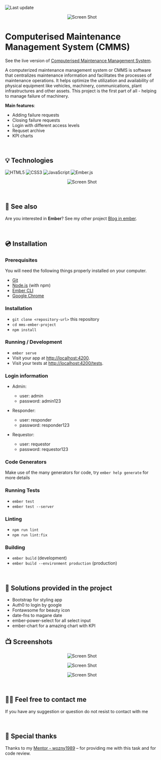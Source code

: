 <p>
    <img src="https://img.shields.io/github/last-commit/kamilsobik/mms-project-ember?style=flat-square" alt="Last update">
</p>
<p align="center">
    <img src="https://i.ibb.co/9yC0rW8/Screenshot-2023-03-09-at-12-03-37.png" alt="Screen Shot">
</p>

# Computerised Maintenance Management System (CMMS) 





See the live version of [Computerised Maintenance Management System](https://mmsemberproject.netlify.app/).

A computerized maintenance management system or CMMS is software that centralizes maintenance information and facilitates the processes of maintenance operations. It helps optimize the utilization and availability of physical equipment like vehicles, machinery, communications, plant infrastructures and other assets. This project is the first part of all - helping to manage failure of machinery.

**Main features**:
- Adding failure requests
- Closing failure requests
- Login with different access levels
- Requset archive
- KPI charts

&nbsp;
 
## 💡 Technologies
![HTML5](https://img.shields.io/badge/html5-%23E34F26.svg?style=for-the-badge&logo=html5&logoColor=white)
![CSS3](https://img.shields.io/badge/css3-%231572B6.svg?style=for-the-badge&logo=css3&logoColor=white)
![JavaScript](https://img.shields.io/badge/javascript-%23323330.svg?style=for-the-badge&logo=javascript&logoColor=%23F7DF1E)
![Ember.js](https://img.shields.io/badge/ember.js-%231572B6.svg?style=for-the-badge&logo=ember&logoColor=%23F7DF1E)

<p align="center">
    <img src="https://emberjs.com/images/tomsters/bielsko-biala-tomster750w-6d4ee74c3b3b07a62fd950633f5c4b79.webp" alt="Screen Shot">
</p>


&nbsp;
 
## 🔗 See also

Are you interested in **Ember**? See my other project [Blog in ember](https://github.com/kamilsobik/blog-ember).

&nbsp;
 
## 💿 Installation

### Prerequisites

You will need the following things properly installed on your computer.

- [Git](https://git-scm.com/)
- [Node.js](https://nodejs.org/) (with npm)
- [Ember CLI](https://cli.emberjs.com/release/)
- [Google Chrome](https://google.com/chrome/)

### Installation

- `git clone <repository-url>` this repository
- `cd mms-ember-project`
- `npm install`

### Running / Development

- `ember serve`
- Visit your app at [http://localhost:4200](http://localhost:4200).
- Visit your tests at [http://localhost:4200/tests](http://localhost:4200/tests).

### Login information

- Admin:
  - user: admin
  - password: admin123
    
- Responder:
  - user: responder
  - password: responder123
    
- Requestor:
  - user: requestor
  - password: requestor123

### Code Generators

Make use of the many generators for code, try `ember help generate` for more details

### Running Tests

- `ember test`
- `ember test --server`

### Linting

- `npm run lint`
- `npm run lint:fix`

### Building

- `ember build` (development)
- `ember build --environment production` (production)


&nbsp;
 
## 🤔 Solutions provided in the project

- Bootstrap for styling app
- Auth0 to login by google
- Fontawsome for beauty icon
- date-fns to magane date 
- ember-power-select for all select input
- ember-chart for a amazing chart with KPI


## 📺 Screenshots 

<p align="center">
    <img src="https://i.ibb.co/7tp4NkP/Screenshot-2023-03-09-at-12-16-52.png" alt="Screen Shot">
</p>

<p align="center">
    <img src="https://i.ibb.co/87rq1rt/Screenshot-2023-03-09-at-12-16-00.png" alt="Screen Shot">
</p>

<p align="center">
    <img src="https://i.ibb.co/FJQdsjQ/Screenshot-2023-03-09-at-12-12-58.png" alt="Screen Shot">


&nbsp;

## 🙋‍♂️ Feel free to contact me
If you have any suggestion or question do not resist to contact with me


&nbsp;

## 👏 Special thanks
Thanks to my [Mentor - wozny1989](https://github.com/wozny1989) – for providing me with this task and for code review.
